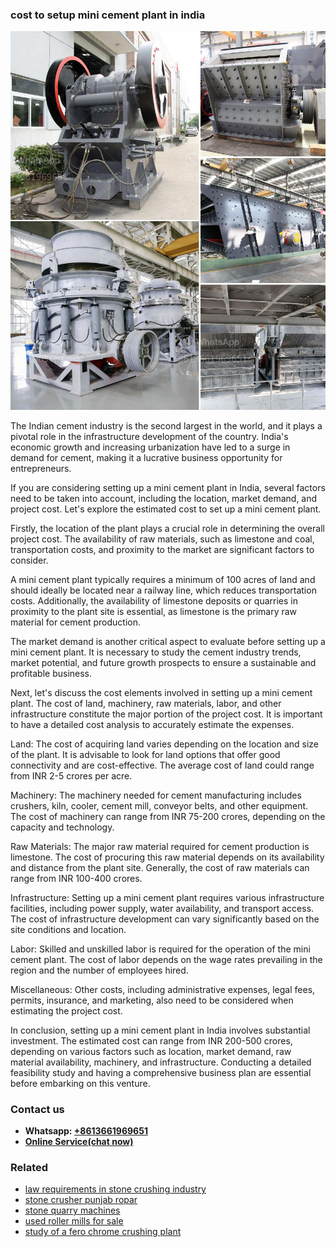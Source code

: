 <h3>cost to setup mini cement plant in india</h3><img src='1702260174.jpg' alt=''><p>The Indian cement industry is the second largest in the world, and it plays a pivotal role in the infrastructure development of the country. India's economic growth and increasing urbanization have led to a surge in demand for cement, making it a lucrative business opportunity for entrepreneurs.</p><p>If you are considering setting up a mini cement plant in India, several factors need to be taken into account, including the location, market demand, and project cost. Let's explore the estimated cost to set up a mini cement plant.</p><p>Firstly, the location of the plant plays a crucial role in determining the overall project cost. The availability of raw materials, such as limestone and coal, transportation costs, and proximity to the market are significant factors to consider.</p><p>A mini cement plant typically requires a minimum of 100 acres of land and should ideally be located near a railway line, which reduces transportation costs. Additionally, the availability of limestone deposits or quarries in proximity to the plant site is essential, as limestone is the primary raw material for cement production.</p><p>The market demand is another critical aspect to evaluate before setting up a mini cement plant. It is necessary to study the cement industry trends, market potential, and future growth prospects to ensure a sustainable and profitable business.</p><p>Next, let's discuss the cost elements involved in setting up a mini cement plant. The cost of land, machinery, raw materials, labor, and other infrastructure constitute the major portion of the project cost. It is important to have a detailed cost analysis to accurately estimate the expenses.</p><p>Land: The cost of acquiring land varies depending on the location and size of the plant. It is advisable to look for land options that offer good connectivity and are cost-effective. The average cost of land could range from INR 2-5 crores per acre.</p><p>Machinery: The machinery needed for cement manufacturing includes crushers, kiln, cooler, cement mill, conveyor belts, and other equipment. The cost of machinery can range from INR 75-200 crores, depending on the capacity and technology.</p><p>Raw Materials: The major raw material required for cement production is limestone. The cost of procuring this raw material depends on its availability and distance from the plant site. Generally, the cost of raw materials can range from INR 100-400 crores.</p><p>Infrastructure: Setting up a mini cement plant requires various infrastructure facilities, including power supply, water availability, and transport access. The cost of infrastructure development can vary significantly based on the site conditions and location.</p><p>Labor: Skilled and unskilled labor is required for the operation of the mini cement plant. The cost of labor depends on the wage rates prevailing in the region and the number of employees hired.</p><p>Miscellaneous: Other costs, including administrative expenses, legal fees, permits, insurance, and marketing, also need to be considered when estimating the project cost.</p><p>In conclusion, setting up a mini cement plant in India involves substantial investment. The estimated cost can range from INR 200-500 crores, depending on various factors such as location, market demand, raw material availability, machinery, and infrastructure. Conducting a detailed feasibility study and having a comprehensive business plan are essential before embarking on this venture.</p><h3>Contact us</h3><ul><li><strong>Whatsapp:&nbsp;<a href="https://wa.me/8613661969651">+8613661969651</a></strong></li><li><a href="https://swt.shibang-china.com/?git&amp;zhl&amp;cost to setup mini cement plant in india"><strong>Online Service(chat now)</strong></a></li></ul><h3>Related</h3><ul><li><a href='law requirements in stone crushing industry.md'>law requirements in stone crushing industry</a></li><li><a href='stone crusher punjab ropar.md'>stone crusher punjab ropar</a></li><li><a href='stone quarry machines.md'>stone quarry machines</a></li><li><a href='used roller mills for sale.md'>used roller mills for sale</a></li><li><a href='study of a fero chrome crushing plant.md'>study of a fero chrome crushing plant</a></li></ul>
